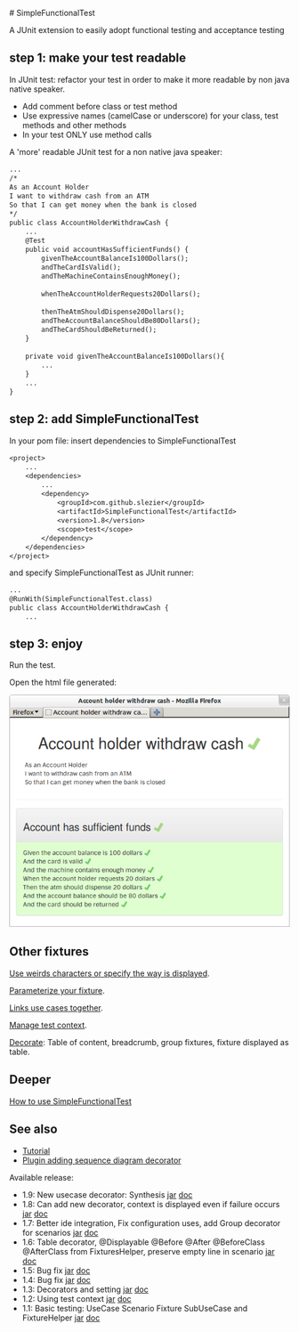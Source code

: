 # SimpleFunctionalTest

A JUnit extension to easily adopt functional testing and acceptance testing

## step 1: make your test readable

In JUnit test: refactor your test in order to make it more readable by non java native speaker.

* Add comment before class or test method
* Use expressive names (camelCase or underscore) for your class, test methods and other methods
* In your test ONLY use method calls

A 'more' readable JUnit test for a non native java speaker:

	...
	/*
	As an Account Holder
	I want to withdraw cash from an ATM
	So that I can get money when the bank is closed
	*/
	public class AccountHolderWithdrawCash {
		...
		@Test
		public void accountHasSufficientFunds() {
			givenTheAccountBalanceIs100Dollars();
			andTheCardIsValid();
			andTheMachineContainsEnoughMoney();

			whenTheAccountHolderRequests20Dollars();

			thenTheAtmShouldDispense20Dollars();
			andTheAccountBalanceShouldBe80Dollars();
			andTheCardShouldBeReturned();
		}

		private void givenTheAccountBalanceIs100Dollars(){
		    ...
		}
        ...
	}

## step 2: add SimpleFunctionalTest
In your pom file: insert dependencies to SimpleFunctionalTest

	<project>
		...
		<dependencies>
			...
			<dependency>
				<groupId>com.github.slezier</groupId>
				<artifactId>SimpleFunctionalTest</artifactId>
				<version>1.8</version>
				<scope>test</scope>
			</dependency>
		</dependencies>
	</project>

and specify SimpleFunctionalTest as JUnit runner:

	...
	@RunWith(SimpleFunctionalTest.class)
	public class AccountHolderWithdrawCash {
		...

## step 3: enjoy
Run the test.

Open the html file generated:

![A simple acceptance test using SFT](./images/SimpleUseCase.png "A simple acceptance test using SFT")

## Other fixtures

[Use weirds characters or specify the way is displayed](./Text.md "Use weirds characters or specify the way is displayed").

[Parameterize your fixture](./ParameterizeFixture.md "Parameterize your fixture").

[Links use cases together](./LinksUseCases.md "Links use cases together").

[Manage test context](./ManageTestContext.md "Manage test context").

[Decorate](./Decorate.md "Decorate"): Table of content, breadcrumb, group fixtures, fixture displayed as table.

## Deeper
[How to use SimpleFunctionalTest](http://htmlpreview.github.io/?https://github.com/slezier/SimpleFunctionalTest/blob/master/target/sft-result/sft/integration/HowToUseSimpleFunctionalTest.html)

## See also

- [Tutorial](https://github.com/slezier/SFT-tutoriel)
- [Plugin adding sequence diagram decorator](https://github.com/slezier/SequenceDiagramPlugin)


Available release:

- 1.9: New usecase decorator: Synthesis [jar](search.maven.org/remotecontent?filepath=com/github/slezier/SimpleFunctionalTest/1.9/SimpleFunctionalTest-1.9.jar) [doc](http://htmlpreview.github.io/?https://github.com/slezier/SimpleFunctionalTest/blob/SimpleFunctionalTest-1.9/target/sft-result/sft/integration/HowToUseSimpleFunctionalTest.html)
- 1.8: Can add new decorator, context is displayed even if failure occurs [jar](search.maven.org/remotecontent?filepath=com/github/slezier/SimpleFunctionalTest/1.8/SimpleFunctionalTest-1.8.jar) [doc](http://htmlpreview.github.io/?https://github.com/slezier/SimpleFunctionalTest/blob/SimpleFunctionalTest-1.8/target/sft-result/sft/integration/HowToUseSimpleFunctionalTest.html)
- 1.7: Better ide integration, Fix configuration uses, add Group decorator for scenarios [jar](search.maven.org/remotecontent?filepath=com/github/slezier/SimpleFunctionalTest/1.7/SimpleFunctionalTest-1.7.jar) [doc](http://htmlpreview.github.io/?https://github.com/slezier/SimpleFunctionalTest/blob/SimpleFunctionalTest-1.7/target/sft-result/sft/integration/HowToUseSimpleFunctionalTest.html)
- 1.6: Table decorator, @Displayable @Before @After @BeforeClass @AfterClass from FixturesHelper, preserve empty line in scenario  [jar](search.maven.org/remotecontent?filepath=com/github/slezier/SimpleFunctionalTest/1.6/SimpleFunctionalTest-1.6.jar) [doc](http://htmlpreview.github.io/?https://github.com/slezier/SimpleFunctionalTest/blob/SimpleFunctionalTest-1.6/target/sft-result/sft/integration/HowToUseSimpleFunctionalTest.html)
- 1.5: Bug fix [jar](search.maven.org/remotecontent?filepath=com/github/slezier/SimpleFunctionalTest/1.5/SimpleFunctionalTest-1.5.jar) [doc](http://htmlpreview.github.io/?https://github.com/slezier/SimpleFunctionalTest/blob/SimpleFunctionalTest-1.5/target/sft-result/sft/integration/HowToUseSimpleFunctionalTest.html)
- 1.4: Bug fix [jar](search.maven.org/remotecontent?filepath=com/github/slezier/SimpleFunctionalTest/1.4/SimpleFunctionalTest-1.4.jar) [doc](http://htmlpreview.github.io/?https://github.com/slezier/SimpleFunctionalTest/blob/SimpleFunctionalTest-1.4/target/sft-result/sft/integration/HowToUseSimpleFunctionalTest.html)
- 1.3: Decorators and setting [jar](search.maven.org/remotecontent?filepath=com/github/slezier/SimpleFunctionalTest/1.3/SimpleFunctionalTest-1.3.jar) [doc](http://htmlpreview.github.io/?https://github.com/slezier/SimpleFunctionalTest/blob/SimpleFunctionalTest-1.3/target/sft-result/sft/integration/HowToUseSimpleFunctionalTest.html)
- 1.2: Using test context [jar](search.maven.org/remotecontent?filepath=com/github/slezier/SimpleFunctionalTest/1.2/SimpleFunctionalTest-1.2.jar) [doc](http://htmlpreview.github.io/?https://github.com/slezier/SimpleFunctionalTest/blob/SimpleFunctionalTest-1.2/target/sft-result/sft/integration/HowToUseSimpleFunctionalTest.html)
- 1.1: Basic testing: UseCase Scenario Fixture SubUseCase and FixtureHelper [jar](search.maven.org/remotecontent?filepath=com/github/slezier/SimpleFunctionalTest/1.1/SimpleFunctionalTest-1.1.jar) [doc](http://htmlpreview.github.io/?https://github.com/slezier/SimpleFunctionalTest/blob/SimpleFunctionalTest-1.1/target/sft-result/sft/integration/HowToUseSimpleFunctionalTest.html)


